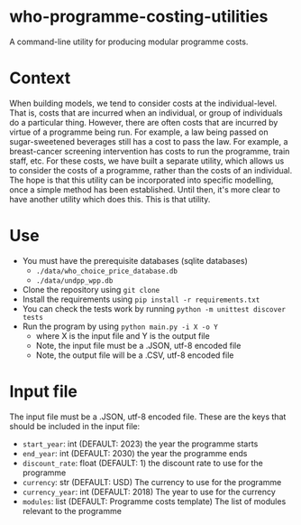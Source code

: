 # who-programme-costing-utilities
A command-line utility for producing modular programme costs.

# Context
When building models, we tend to consider costs at the individual-level.
That is, costs that are incurred when an individual, or group of individuals do a particular thing.
However, there are often costs that are incurred by virtue of a programme being run.
For example, a law being passed on sugar-sweetened beverages still has a cost to pass the law.
For example, a breast-cancer screening intervention has costs to run the programme, train staff, etc.
For these costs, we have built a separate utility, which allows us to consider the costs of a programme, rather than the costs of an individual.
The hope is that this utility can be incorporated into specific modelling, once a simple method has been established.
Until then, it's more clear to have another utility which does this.
This is that utility.

# Use
- You must have the prerequisite databases (sqlite databases)
    - `./data/who_choice_price_database.db`
    - `./data/undpp_wpp.db`
- Clone the repository using `git clone`
- Install the requirements using `pip install -r requirements.txt`
- You can check the tests work by running `python -m unittest discover tests`
- Run the program by using `python main.py -i X -o Y`
    - where X is the input file and Y is the output file
    - Note, the input file must be a .JSON, utf-8 encoded file
    - Note, the output file will be a .CSV, utf-8 encoded file

# Input file
The input file must be a .JSON, utf-8 encoded file. 
These are the keys that should be included in the input file:
- `start_year`: int (DEFAULT: 2023)
    the year the programme starts
- `end_year`: int (DEFAULT: 2030)
    the year the programme ends
- `discount_rate`: float (DEFAULT: 1)
    the discount rate to use for the programme
- `currency`: str (DEFAULT: USD)
    The currency to use for the programme
- `currency_year`: int (DEFAULT: 2018)
    The year to use for the currency
- `modules`: list (DEFAULT: Programme costs template)
    The list of modules relevant to the programme
